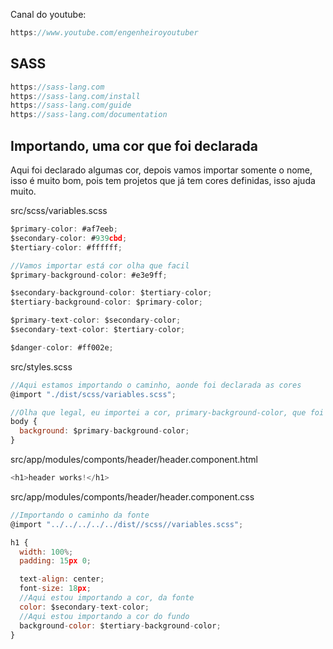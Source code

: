 Canal do youtube:

```js
https://www.youtube.com/engenheiroyoutuber
```

## SASS

```js
https://sass-lang.com
https://sass-lang.com/install
https://sass-lang.com/guide
https://sass-lang.com/documentation
```

## Importando, uma cor que foi declarada

Aqui foi declarado algumas cor, depois vamos importar somente o nome, isso é
muito bom, pois tem projetos que já tem cores definidas, isso ajuda muito.

src/scss/variables.scss

```js
$primary-color: #af7eeb;
$secondary-color: #939cbd;
$tertiary-color: #ffffff;

//Vamos importar está cor olha que facil
$primary-background-color: #e3e9ff;

$secondary-background-color: $tertiary-color;
$tertiary-background-color: $primary-color;

$primary-text-color: $secondary-color;
$secondary-text-color: $tertiary-color;

$danger-color: #ff002e;
```

src/styles.scss

```js
//Aqui estamos importando o caminho, aonde foi declarada as cores
@import "./dist/scss/variables.scss";

//Olha que legal, eu importei a cor, primary-background-color, que foi declarada em variables.scss
body {
  background: $primary-background-color;
}
```

src/app/modules/componts/header/header.component.html

```js
<h1>header works!</h1>
```

src/app/modules/componts/header/header.component.css

```js
//Importando o caminho da fonte
@import "../../../../../dist//scss//variables.scss";

h1 {
  width: 100%;
  padding: 15px 0;

  text-align: center;
  font-size: 18px;
  //Aqui estou importando a cor, da fonte
  color: $secondary-text-color;
  //Aqui estou importando a cor do fundo
  background-color: $tertiary-background-color;
}
```
